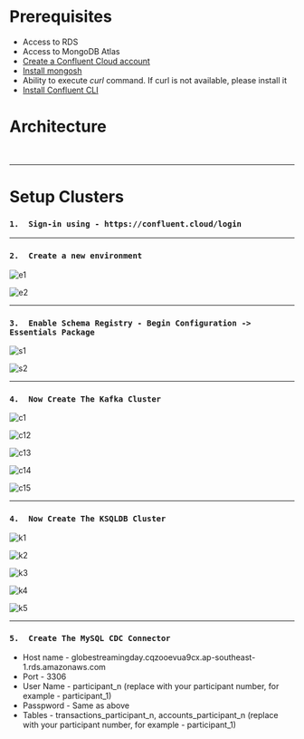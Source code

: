 # Prerequisites
*   Access to RDS
*   Access to MongoDB Atlas
*   [Create a Confluent Cloud account](https://www.confluent.io/confluent-cloud/tryfree/)
*   [Install mongosh](https://www.mongodb.com/docs/mongodb-shell/install/) 
*   Ability to execute *curl* command. If curl is not available, please install it
*   [Install Confluent CLI](https://docs.confluent.io/confluent-cli/current/install.html#install-confluent-cli)


# Architecture

<br>


---


# Setup Clusters

###   `1.  Sign-in using - https://confluent.cloud/login`


---


###   `2.  Create a new environment`


![e1](images/environment-1.png)

![e2](images/environment-2.png)

---

###   `3.  Enable Schema Registry - Begin Configuration ->  Essentials Package`

![s1](images/sr-1.png)

![s2](images/sr-2.png)

---

###   `4.  Now Create The Kafka Cluster`

![c1](images/cluster-1.png)

![c12](images/cluster-12.png)

![c13](images/cluster-13.png)

![c14](images/cluster-14.png)

![c15](images/cluster-5.png)

---


###   `4.  Now Create The KSQLDB Cluster`

![k1](images/ksql-1.png)

![k2](images/ksql-2.png)

![k3](images/ksql-3.png)

![k4](images/ksql-4.png)

![k5](images/ksql-5.png)

---

###   `5.  Create The MySQL CDC Connector`
*   Host name - globestreamingday.cqzooevua9cx.ap-southeast-1.rds.amazonaws.com
*   Port - 3306
*   User Name - participant_n (replace with your participant number, for example - participant_1)
*   Passpword - Same as above
*   Tables - transactions_participant_n, accounts_participant_n (replace with your participant number, for example - participant_1)





